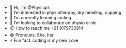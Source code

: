 - 👋 Hi, I’m @Physiops
- 👀 I’m interested in  physiotherapy, dry needling, cupping
- 🌱 I’m currently learning coding
- 💞️ I’m looking to collaborate on physio clinic
- 📫 How to reach me +91 9179730914
- 😄 Pronouns: She, her
- ⚡ Fun fact: coding is my new Love

<!---
Physiops/Physiops is a ✨ special ✨ repository because its `README.md` (this file) appears on your GitHub profile.
You can click the Preview link to take a look at your changes.
--->
